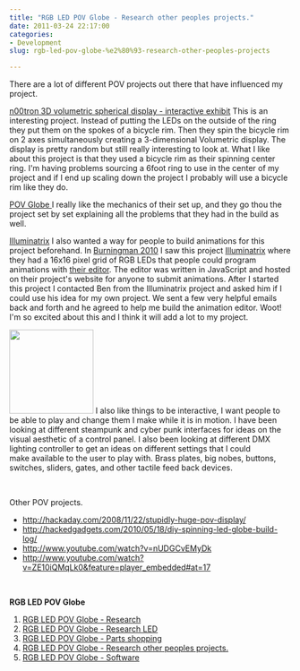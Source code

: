 ```yaml
---
title: "RGB LED POV Globe - Research other peoples projects."
date: 2011-03-24 22:17:00
categories:
- Development
slug: rgb-led-pov-globe-%e2%80%93-research-other-peoples-projects

---
```


There are a lot of different POV projects out there that have influenced my project.

<a href="http://www.instructables.com/id/n00tron-3D-Spherical-Display-Interactive-Exhibit/">n00tron 3D volumetric spherical display - interactive exhibit</a>
This is an interesting project. Instead of putting the LEDs on the outside of the ring they put them on the spokes of a bicycle rim. Then they spin the bicycle rim on 2 axes simultaneously creating a 3-dimensional Volumetric display. The display is pretty random but still really interesting to look at. What I like about this project is that they used a bicycle rim as their spinning center ring. I'm having problems sourcing a 6foot ring to use in the center of my project and if I end up scaling down the project I probably will use a bicycle rim like they do.

<a href="http://ytai-mer.blogspot.com/">POV Globe
</a>I really like the mechanics of their set up, and they go thou the project set by set explaining all the problems that they had in the build as well. <a href="http://ytai-mer.blogspot.com/"></a>

<a href="http://cwd.co.uk/illuminatrix/">Illuminatrix</a>
I also wanted a way for people to build animations for this project beforehand. In <a href="http://www.burningman.com/">Burningman 2010</a> I saw this project <a href="http://cwd.co.uk/illuminatrix/">Illuminatrix</a> where they had a 16x16 pixel grid of RGB LEDs that people could program animations with <a href="http://cwd.co.uk/illuminatrix/edit.php">their editor</a>. The editor was written in JavaScript and hosted on their project's website for anyone to submit animations.
After I started this project I contacted Ben from the Illuminatrix project and asked him if I could use his idea for my own project. We sent a few very helpful emails back and forth and he agreed to help me build the animation editor. Woot! I'm so excited about this and I think it will add a lot to my project.

<a href="http://www.musicradar.com/news/tech/17-amazing-steampunk-synthesizer-mods-224905/9#content"><img class="alignright size-thumbnail wp-image-1414" title="homage-to-moog-530-85" src="/public/uploads/2011/03/homage-to-moog-530-85-150x150.jpg" alt="" width="150" height="150" /></a> I also like things to be interactive, I want people to be able to play and change them I make while it is in motion. I have been looking at different steampunk and cyber punk interfaces for ideas on the visual aesthetic of a control panel. I also been looking at different DMX lighting controller to get an ideas on different settings that I could make available to the user to play with. Brass plates, big nobes, buttons, switches, sliders, gates, and other tactile feed back devices.

&nbsp;

Other POV projects.
<ul>
	<li><a href="http://hackaday.com/2008/11/22/stupidly-huge-pov-display/">http://hackaday.com/2008/11/22/stupidly-huge-pov-display/</a></li>
	<li><a href="http://hackedgadgets.com/2010/05/18/diy-spinning-led-globe-build-log/">http://hackedgadgets.com/2010/05/18/diy-spinning-led-globe-build-log/</a></li>
	<li><a href="http://www.youtube.com/watch?v=nUDGCvEMyDk">http://www.youtube.com/watch?v=nUDGCvEMyDk</a></li>
	<li><a href="http://www.youtube.com/watch?v=ZE10iQMqLk0&amp;feature=player_embedded#at=17">http://www.youtube.com/watch?v=ZE10iQMqLk0&amp;feature=player_embedded#at=17</a></li>
</ul>
&nbsp;

<strong>RGB LED POV Globe</strong>
<ol>
	<li><a href="/rgb-led-pov-globe-research/">RGB LED POV Globe - Research</a><strong>
</strong></li>
	<li><a href="/rgb-led-pov-globe-%E2%80%93-research-led/">RGB LED POV Globe - Research LED</a></li>
	<li><a href="/rgb-led-pov-globe-parts-shopping/">RGB LED POV Globe</a><a href="/rgb-led-pov-globe-%E2%80%93-research-led/"> - Parts shopping</a></li>
	<li><a href="http://http//www.abluestar.com/blog/rgb-led-pov-globe-%E2%80%93-research-other-peoples-projects">RGB LED POV Globe - Research other peoples projects.</a></li>
	<li><a href="/rgb-led-pov-globe-%e2%80%93-software/">RGB LED POV Globe - Software</a></li>
</ol>
<strong>
</strong>
